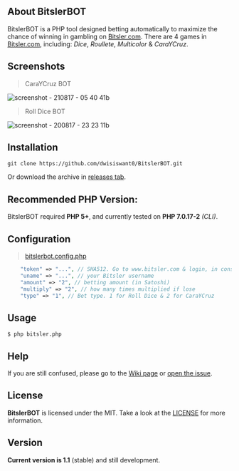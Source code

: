 ## About BitslerBOT
BitslerBOT is a PHP tool designed betting automatically to maximize the chance of winning in gambling on [Bitsler.com](https://www.bitsler.com/?ref=dwisiswanto). There are 4 games in [Bitsler.com](https://www.bitsler.com/?ref=dwisiswanto), including: *Dice*, *Roullete*, *Multicolor* & *CaraYCruz*.

## Screenshots
> CaraYCruz BOT

![screenshot - 210817 - 05 40 41b](https://user-images.githubusercontent.com/25837540/29594926-7f060f30-87de-11e7-9ba9-227b4c8e58d1.png)

> Roll Dice BOT

![screenshot - 200817 - 23 23 11b](https://user-images.githubusercontent.com/25837540/29746284-441fd666-8aff-11e7-8552-151a755c899f.png)

## Installation
```
git clone https://github.com/dwisiswant0/BitslerBOT.git
```
Or download the archive in [releases tab](https://github.com/dwisiswant0/BitslerBOT/releases).

## Recommended PHP Version:
BitslerBOT required **PHP 5+**, and currently tested on **PHP 7.0.17-2** *(CLI)*.

## Configuration
>[bitslerbot.config.php](https://github.com/dwisiswant0/BitslerBOT/blob/v1.1/bitslerbot.config.php)
```php
	"token" => "...", // SHA512. Go to www.bitsler.com & login, in console browser (PRESS F12) type: console.log(access_token)
	"uname" => "...", // your Bitsler username
	"amount" => "2", // betting amount (in Satoshi)
	"multiply" => "2", // how many times multiplied if lose
	"type" => "1", // Bet type. 1 for Roll Dice & 2 for CaraYCruz
```

## Usage
```
$ php bitsler.php
```

## Help
If you are still confused, please go to the [Wiki page](https://github.com/dwisiswant0/BitslerBOT/wiki) or [open the issue](https://github.com/dwisiswant0/BitslerBOT/issues). 

## License
**BitslerBOT** is licensed under the MIT. Take a look at the [LICENSE](https://github.com/dwisiswant0/BitslerBOT/blob/master/LICENSE) for more information.

## Version
**Current version is 1.1** (stable) and still development.
